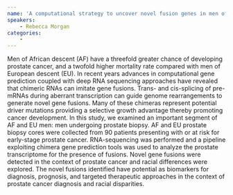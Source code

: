 ```yaml
---
name: 'A computational strategy to uncover novel fusion genes in men of African and European descent presenting with clinically localized prostate cancer'
speakers:
	- Rebecca Morgan
categories:
	-
---
```

Men of African descent (AF) have a threefold greater chance of developing prostate cancer, and a twofold higher mortality rate compared with men of European descent (EU). In recent years advances in computational gene prediction coupled with deep RNA sequencing approaches have revealed that chimeric RNAs can imitate gene fusions. Trans- and cis-splicing of pre-mRNAs during aberrant transcription can guide genome rearrangements to generate novel gene fusions. Many of these chimeras represent potential driver mutations providing a selective growth advantage thereby promoting cancer development. In this study, we examined an important segment of AF and EU men: men undergoing prostate biopsy. AF and EU prostate biopsy cores were collected from 90 patients presenting with or at risk for early-stage prostate cancer. RNA-sequencing was performed and a pipeline exploiting chimera gene prediction tools was used to analyze the prostate transcriptome for the presence of fusions. Novel gene fusions were detected in the context of prostate cancer and racial differences were explored. The novel fusions identified have potential as biomarkers for diagnosis, prognosis, and targeted therapeutic approaches in the context of prostate cancer diagnosis and racial disparities.
